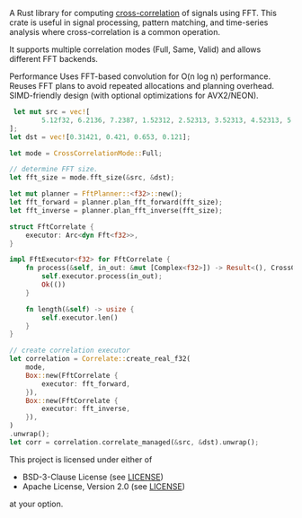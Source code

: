 A Rust library for computing [cross-correlation](https://en.wikipedia.org/wiki/Cross-correlation) of signals using FFT.
This crate is useful in signal processing, pattern matching, and time-series analysis where cross-correlation is a common operation.

It supports multiple correlation modes (Full, Same, Valid) and allows different FFT backends.

Performance
Uses FFT-based convolution for O(n log n) performance.
Reuses FFT plans to avoid repeated allocations and planning overhead.
SIMD-friendly design (with optional optimizations for AVX2/NEON).

```rust
 let mut src = vec![
        5.12f32, 6.2136, 7.2387, 1.52312, 2.52313, 3.52313, 4.52313, 5.23871,
];
let dst = vec![0.31421, 0.421, 0.653, 0.121];

let mode = CrossCorrelationMode::Full;

// determine FFT size.
let fft_size = mode.fft_size(&src, &dst);

let mut planner = FftPlanner::<f32>::new();
let fft_forward = planner.plan_fft_forward(fft_size);
let fft_inverse = planner.plan_fft_inverse(fft_size);

struct FftCorrelate {
    executor: Arc<dyn Fft<f32>>,
}

impl FftExecutor<f32> for FftCorrelate {
    fn process(&self, in_out: &mut [Complex<f32>]) -> Result<(), CrossCorrelateError> {
        self.executor.process(in_out);
        Ok(())
    }

    fn length(&self) -> usize {
        self.executor.len()
    }
}

// create correlation executor
let correlation = Correlate::create_real_f32(
    mode,
    Box::new(FftCorrelate {
        executor: fft_forward,
    }),
    Box::new(FftCorrelate {
        executor: fft_inverse,
    }),
)
.unwrap();
let corr = correlation.correlate_managed(&src, &dst).unwrap();
```

This project is licensed under either of

- BSD-3-Clause License (see [LICENSE](LICENSE.md))
- Apache License, Version 2.0 (see [LICENSE](LICENSE-APACHE.md))

at your option.

